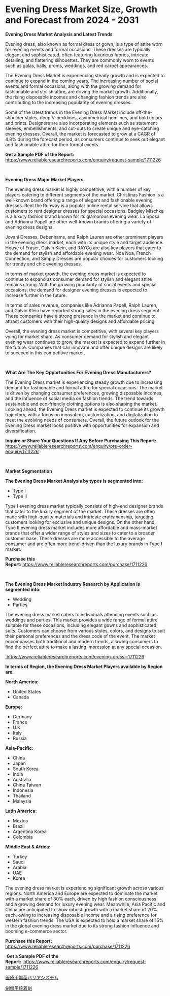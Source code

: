 <p><h1>Evening Dress Market Size, Growth and Forecast from 2024 - 2031</h1></p><p><strong>Evening Dress Market Analysis and Latest Trends</strong></p>
<p><p>Evening dress, also known as formal dress or gown, is a type of attire worn for evening events and formal occasions. These dresses are typically elegant and sophisticated, often featuring luxurious fabrics, intricate detailing, and flattering silhouettes. They are commonly worn to events such as galas, balls, proms, weddings, and red carpet appearances.</p><p>The Evening Dress Market is experiencing steady growth and is expected to continue to expand in the coming years. The increasing number of social events and formal occasions, along with the growing demand for fashionable and stylish attire, are driving the market growth. Additionally, the rising disposable incomes and changing fashion trends are also contributing to the increasing popularity of evening dresses.</p><p>Some of the latest trends in the Evening Dress Market include off-the-shoulder styles, deep V-necklines, asymmetrical hemlines, and bold colors and prints. Designers are also incorporating elements such as statement sleeves, embellishments, and cut-outs to create unique and eye-catching evening dresses. Overall, the market is forecasted to grow at a CAGR of 4.8% during the forecast period, as consumers continue to seek out elegant and fashionable attire for their formal events.</p></p>
<p><strong>Get a Sample PDF of the Report:&nbsp;</strong> <a href="https://www.reliableresearchreports.com/enquiry/request-sample/1711226">https://www.reliableresearchreports.com/enquiry/request-sample/1711226</a></p>
<p>&nbsp;</p>
<p><strong>Evening Dress Major Market Players</strong></p>
<p><p>The evening dress market is highly competitive, with a number of key players catering to different segments of the market. Christinas Fashion is a well-known brand offering a range of elegant and fashionable evening dresses. Rent the Runway is a popular online rental service that allows customers to rent designer dresses for special occasions. Badgley Mischka is a luxury fashion brand known for its glamorous evening wear. La Sposa and Adrianna Papell are other well-known brands offering a variety of evening dress designs.</p><p>Jovani Dresses, Debenhams, and Ralph Lauren are other prominent players in the evening dress market, each with its unique style and target audience. House of Fraser, Calvin Klein, and RAYCo are also key players that cater to the demand for stylish and affordable evening wear. Noa Noa, French Connection, and Simply Dresses are popular choices for customers looking for trendy and chic evening dresses.</p><p>In terms of market growth, the evening dress market is expected to continue to expand as consumer demand for stylish and elegant attire remains strong. With the growing popularity of social events and special occasions, the demand for designer evening dresses is expected to increase further in the future.</p><p>In terms of sales revenue, companies like Adrianna Papell, Ralph Lauren, and Calvin Klein have reported strong sales in the evening dress segment. These companies have a strong presence in the market and continue to attract customers with their high-quality designs and affordable pricing.</p><p>Overall, the evening dress market is competitive, with several key players vying for market share. As consumer demand for stylish and elegant evening wear continues to grow, the market is expected to expand further in the future. Companies that can innovate and offer unique designs are likely to succeed in this competitive market.</p></p>
<p>&nbsp;</p>
<p><strong>What Are The Key Opportunities For Evening Dress Manufacturers?</strong></p>
<p><p>The Evening Dress market is experiencing steady growth due to increasing demand for fashionable and formal attire for special occasions. The market is driven by changing consumer preferences, growing disposable incomes, and the influence of social media on fashion trends. The trend towards sustainable and eco-friendly clothing options is also shaping the market. Looking ahead, the Evening Dress market is expected to continue its growth trajectory, with a focus on innovation, customization, and digitalization to meet the evolving needs of consumers. Overall, the future outlook for the Evening Dress market looks positive with opportunities for expansion and diversification.</p></p>
<p><strong>Inquire or Share Your Questions If Any Before Purchasing This Report:</strong> <a href="https://www.reliableresearchreports.com/enquiry/pre-order-enquiry/1711226">https://www.reliableresearchreports.com/enquiry/pre-order-enquiry/1711226</a></p>
<p>&nbsp;</p>
<p><strong>Market Segmentation</strong></p>
<p><strong>The Evening Dress Market Analysis by types is segmented into:</strong></p>
<p><ul><li>Type I</li><li>Type II</li></ul></p>
<p><p>Type I evening dress market typically consists of high-end designer brands that cater to the luxury segment of the market. These dresses are often made with high-quality materials and intricate craftsmanship, targeting customers looking for exclusive and unique designs. On the other hand, Type II evening dress market includes more affordable and mass-market brands that offer a wider range of styles and sizes to cater to a broader customer base. These dresses are more accessible to the average consumer and are often more trend-driven than the luxury brands in Type I market.</p></p>
<p><strong>Purchase this Report:&nbsp;</strong><a href="https://www.reliableresearchreports.com/purchase/1711226">https://www.reliableresearchreports.com/purchase/1711226</a></p>
<p>&nbsp;</p>
<p><strong>The Evening Dress Market Industry Research by Application is segmented into:</strong></p>
<p><ul><li>Wedding</li><li>Parties</li></ul></p>
<p><p>The evening dress market caters to individuals attending events such as weddings and parties. This market provides a wide range of formal attire suitable for these occasions, including elegant gowns and sophisticated suits. Customers can choose from various styles, colors, and designs to suit their personal preferences and the dress code of the event. The market encompasses both traditional and modern trends, allowing consumers to find the perfect attire to make a lasting impression at any special occasion.</p></p>
<p><a href="https://www.reliableresearchreports.com/evening-dress-r1711226">&nbsp;https://www.reliableresearchreports.com/evening-dress-r1711226</a></p>
<p><strong>In terms of Region, the Evening Dress Market Players available by Region are:</strong></p>
<p>
    <p> <strong> North America: </strong>
        <ul>
            <li>United States</li>
            <li>Canada</li>
        </ul>
        </p> 
    <p> <strong> Europe: </strong>
        <ul>
            <li>Germany</li>
            <li>France</li>
            <li>U.K.</li>
            <li>Italy</li>
            <li>Russia</li>
        </ul>
        </p> 
    <p> <strong> Asia-Pacific: </strong>
        <ul>
            <li>China</li>
            <li>Japan</li>
            <li>South Korea</li>
            <li>India</li>
            <li>Australia</li>
            <li>China Taiwan</li>
            <li>Indonesia</li>
            <li>Thailand</li>
            <li>Malaysia</li>
        </ul>
        </p> 
    <p> <strong> Latin America: </strong>
        <ul>
            <li>Mexico</li>
            <li>Brazil</li>
            <li>Argentina Korea</li>
            <li>Colombia</li>
        </ul>
        </p> 
    <p> <strong> Middle East & Africa: </strong>
        <ul>
            <li>Turkey</li>
            <li>Saudi</li>
            <li>Arabia</li>
            <li>UAE</li>
            <li>Korea</li>
        </ul>
    </p>
    </p>
<p><p>The evening dress market is experiencing significant growth across various regions. North America and Europe are expected to dominate the market with a market share of 30% each, driven by high fashion consciousness and a growing demand for luxury evening wear. Meanwhile, Asia Pacific and China are anticipated to show robust growth with a market share of 20% each, owing to increasing disposable income and a rising preference for western fashion trends. The USA is expected to hold a market share of 15% in the global evening dress market due to its strong fashion influence and booming e-commerce sector.</p></p>
<p><strong>Purchase this Report: </strong><a href="https://www.reliableresearchreports.com/purchase/1711226">https://www.reliableresearchreports.com/purchase/1711226</a></p>
<p>&nbsp;<strong>Get a Sample PDF of the Report:&nbsp;&nbsp;</strong><a href="https://www.reliableresearchreports.com/enquiry/request-sample/1711226">https://www.reliableresearchreports.com/enquiry/request-sample/1711226</a></p>
<p><strong></strong></p>
<p><p><a href="https://github.com/AriMuller2009/Market-Research-Report-List-2/blob/main/8006463126732.md">医療用無菌バリアシステム</a></p><p><a href="https://github.com/bucuel854722/Market-Research-Report-List-2/blob/main/6793831126731.md">創傷用接着剤</a></p></p>